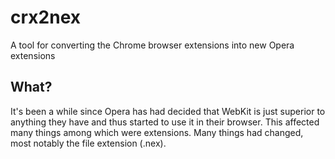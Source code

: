 crx2nex
=======

A tool for converting the Chrome browser extensions into new Opera extensions

What?
-----

It's been a while since Opera has had decided that WebKit is just superior to anything they have and thus started to use it in their browser. This affected many things among which were extensions. Many things had changed, most notably the file extension (.nex).

